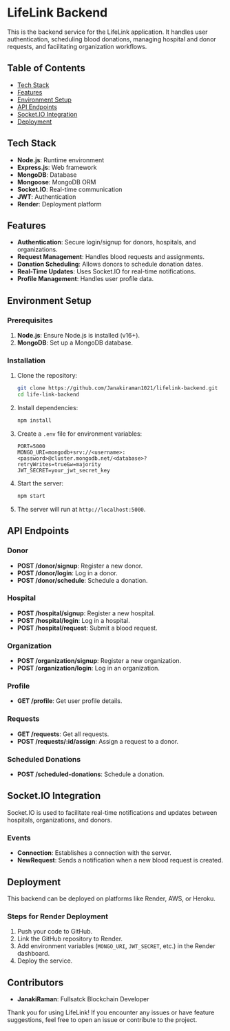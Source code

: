 
# LifeLink Backend

This is the backend service for the LifeLink application. It handles user authentication, scheduling blood donations, managing hospital and donor requests, and facilitating organization workflows.

## Table of Contents

- [Tech Stack](#tech-stack)
- [Features](#features)
- [Environment Setup](#environment-setup)
- [API Endpoints](#api-endpoints)
- [Socket.IO Integration](#socketio-integration)
- [Deployment](#deployment)

## Tech Stack

- **Node.js**: Runtime environment
- **Express.js**: Web framework
- **MongoDB**: Database
- **Mongoose**: MongoDB ORM
- **Socket.IO**: Real-time communication
- **JWT**: Authentication
- **Render**: Deployment platform

## Features

- **Authentication**: Secure login/signup for donors, hospitals, and organizations.
- **Request Management**: Handles blood requests and assignments.
- **Donation Scheduling**: Allows donors to schedule donation dates.
- **Real-Time Updates**: Uses Socket.IO for real-time notifications.
- **Profile Management**: Handles user profile data.

## Environment Setup

### Prerequisites

1. **Node.js**: Ensure Node.js is installed (v16+).
2. **MongoDB**: Set up a MongoDB database.

### Installation

1. Clone the repository:
   ```bash
   git clone https://github.com/Janakiraman1021/lifelink-backend.git
   cd life-link-backend
   ```

2. Install dependencies:
   ```bash
   npm install
   ```

3. Create a `.env` file for environment variables:
   ```
   PORT=5000
   MONGO_URI=mongodb+srv://<username>:<password>@cluster.mongodb.net/<database>?retryWrites=true&w=majority
   JWT_SECRET=your_jwt_secret_key
   ```

4. Start the server:
   ```bash
   npm start
   ```

5. The server will run at `http://localhost:5000`.

## API Endpoints

### Donor

- **POST /donor/signup**: Register a new donor.
- **POST /donor/login**: Log in a donor.
- **POST /donor/schedule**: Schedule a donation.

### Hospital

- **POST /hospital/signup**: Register a new hospital.
- **POST /hospital/login**: Log in a hospital.
- **POST /hospital/request**: Submit a blood request.

### Organization

- **POST /organization/signup**: Register a new organization.
- **POST /organization/login**: Log in an organization.

### Profile

- **GET /profile**: Get user profile details.

### Requests

- **GET /requests**: Get all requests.
- **POST /requests/:id/assign**: Assign a request to a donor.

### Scheduled Donations

- **POST /scheduled-donations**: Schedule a donation.

## Socket.IO Integration

Socket.IO is used to facilitate real-time notifications and updates between hospitals, organizations, and donors.

### Events

- **Connection**: Establishes a connection with the server.
- **NewRequest**: Sends a notification when a new blood request is created.

## Deployment

This backend can be deployed on platforms like Render, AWS, or Heroku.

### Steps for Render Deployment

1. Push your code to GitHub.
2. Link the GitHub repository to Render.
3. Add environment variables (`MONGO_URI`, `JWT_SECRET`, etc.) in the Render dashboard.
4. Deploy the service.

## Contributors

- **JanakiRaman**: Fullsatck Blockchain Developer



Thank you for using LifeLink! If you encounter any issues or have feature suggestions, feel free to open an issue or contribute to the project.
